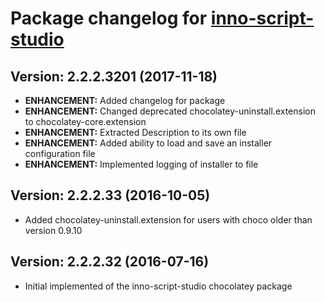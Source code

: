 # Package changelog for [inno-script-studio](https://chocolatey.org/packages/inno-script-studio)

## Version: 2.2.2.3201 (2017-11-18)
- **ENHANCEMENT:** Added changelog for package
- **ENHANCEMENT:** Changed deprecated chocolatey-uninstall.extension to chocolatey-core.extension
- **ENHANCEMENT:** Extracted Description to its own file
- **ENHANCEMENT:** Added ability to load and save an installer configuration file
- **ENHANCEMENT:** Implemented logging of installer to file

## Version: 2.2.2.33 (2016-10-05)
- Added chocolatey-uninstall.extension for users with choco older than version 0.9.10

## Version: 2.2.2.32 (2016-07-16)
- Initial implemented of the inno-script-studio chocolatey package
